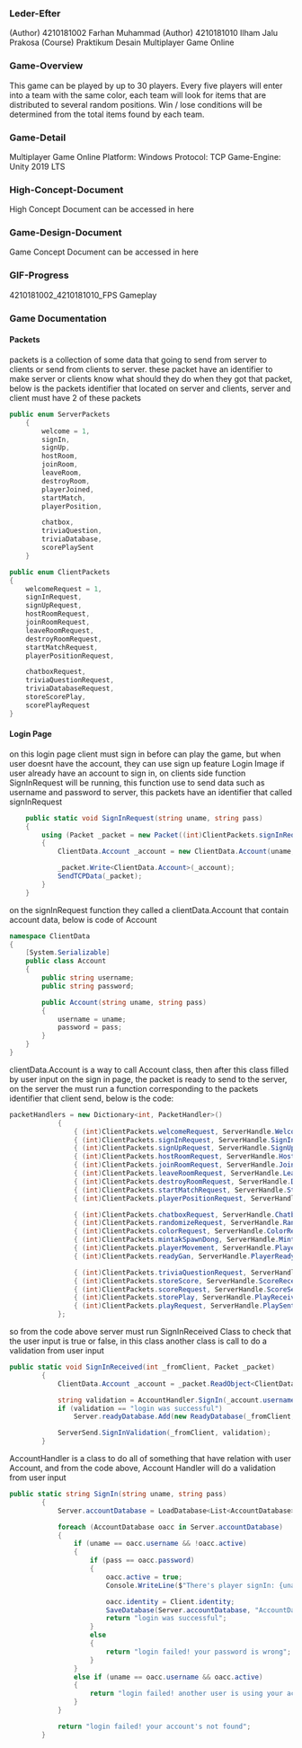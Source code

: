 ### Leder-Efter
(Author) 4210181002 Farhan Muhammad
(Author) 4210181010 Ilham Jalu Prakosa
(Course) Praktikum Desain Multiplayer Game Online

### Game-Overview
This game can be played by up to 30 players. Every five players will enter into a team with the same color, each team will look for items that are distributed to several random positions. Win / lose conditions will be determined from the total items found by each team.

### Game-Detail
Multiplayer Game Online
Platform: Windows
Protocol: TCP
Game-Engine: Unity 2019 LTS

### High-Concept-Document
High Concept Document can be accessed in here

### Game-Design-Document
Game Concept Document can be accessed in here

### GIF-Progress
4210181002_4210181010_FPS Gameplay

### Game Documentation

#### Packets
packets is a collection of some data that going to send from server to clients or send from clients to server. these packet have an identifier to make server or clients know what should they do when they got that packet, below is the packets identifier that located on server and clients, server and client must have 2 of these packets
```C#
public enum ServerPackets
    {
        welcome = 1,
        signIn,
        signUp,
        hostRoom,
        joinRoom,
        leaveRoom,
        destroyRoom,
        playerJoined,
        startMatch,
        playerPosition,

        chatbox,
        triviaQuestion,
        triviaDatabase,
        scorePlaySent
    }
```
```C#
public enum ClientPackets
{
    welcomeRequest = 1,
    signInRequest,
    signUpRequest,
    hostRoomRequest,
    joinRoomRequest,
    leaveRoomRequest,
    destroyRoomRequest,
    startMatchRequest,
    playerPositionRequest,

    chatboxRequest,
    triviaQuestionRequest,
    triviaDatabaseRequest,
    storeScorePlay,
    scorePlayRequest
}
```
#### Login Page
on this login page client must sign in before can play the game, but when user doesnt have the account, they can use sign up feature
Login Image
if user already have an account to sign in, on clients side function SignInRequest will be running, this function use to send data such as username and password to server, this packets have an identifier that called signInRequest
```C#
    public static void SignInRequest(string uname, string pass)
    {
        using (Packet _packet = new Packet((int)ClientPackets.signInRequest))
        {
            ClientData.Account _account = new ClientData.Account(uname, pass);

            _packet.Write<ClientData.Account>(_account);
            SendTCPData(_packet);
        }
    }
```
on the signInRequest function they called a clientData.Account that contain account data, below is code of Account
```C#
namespace ClientData
{
    [System.Serializable]
    public class Account
    {
        public string username;
        public string password;

        public Account(string uname, string pass)
        {
            username = uname;
            password = pass;
        }
    }
}
```
clientData.Account is a way to call Account class, then after this class filled by user input on the sign in page, the packet is ready to send to the server, on the server the must run a function corresponding to the packets identifier that client send, below is the code:
```C#
packetHandlers = new Dictionary<int, PacketHandler>()
            {
                { (int)ClientPackets.welcomeRequest, ServerHandle.WelcomeReceived },
                { (int)ClientPackets.signInRequest, ServerHandle.SignInReceived },
                { (int)ClientPackets.signUpRequest, ServerHandle.SignUpReceived },
                { (int)ClientPackets.hostRoomRequest, ServerHandle.HostRoomReceived },
                { (int)ClientPackets.joinRoomRequest, ServerHandle.JoinRoomReceived },
                { (int)ClientPackets.leaveRoomRequest, ServerHandle.LeaveRoomReceived },
                { (int)ClientPackets.destroyRoomRequest, ServerHandle.DestroyRoomReceived },
                { (int)ClientPackets.startMatchRequest, ServerHandle.StartMatchReceived },
                { (int)ClientPackets.playerPositionRequest, ServerHandle.PlayerPositionReceived },

                { (int)ClientPackets.chatboxRequest, ServerHandle.ChatboxReceived },
                { (int)ClientPackets.randomizeRequest, ServerHandle.RandomizeReceived },
                { (int)ClientPackets.colorRequest, ServerHandle.ColorReceived },
                { (int)ClientPackets.mintakSpawnDong, ServerHandle.MintakPlayer },
                { (int)ClientPackets.playerMovement, ServerHandle.PlayerMovement },
                { (int)ClientPackets.readyGan, ServerHandle.PlayerReady },

                { (int)ClientPackets.triviaQuestionRequest, ServerHandle.TriviaQuestionReceived },
                { (int)ClientPackets.storeScore, ServerHandle.ScoreReceived },
                { (int)ClientPackets.scoreRequest, ServerHandle.ScoreSent },
                { (int)ClientPackets.storePlay, ServerHandle.PlayReceived },
                { (int)ClientPackets.playRequest, ServerHandle.PlaySent }
            };
```

so from the code above server must run SignInReceived Class to check that the user input is true or false, in this class another class is call to do a validation from user input
```C#
public static void SignInReceived(int _fromClient, Packet _packet)
        {
            ClientData.Account _account = _packet.ReadObject<ClientData.Account>();

            string validation = AccountHandler.SignIn(_account.username, _account.password);
            if (validation == "login was successful")
                Server.readyDatabase.Add(new ReadyDatabase(_fromClient, false));

            ServerSend.SignInValidation(_fromClient, validation);
        }
```

AccountHandler is a class to do all of something that have relation with user Account, and from the code above, Account Handler will do a validation from user input
```c#
public static string SignIn(string uname, string pass)
        {
            Server.accountDatabase = LoadDatabase<List<AccountDatabase>>("AccountDatabase.xml");

            foreach (AccountDatabase oacc in Server.accountDatabase)
            {
                if (uname == oacc.username && !oacc.active)
                {
                    if (pass == oacc.password)
                    {
                        oacc.active = true;
                        Console.WriteLine($"There's player signIn: {uname}");

                        oacc.identity = Client.identity;
                        SaveDatabase(Server.accountDatabase, "AccountDatabase.xml");
                        return "login was successful";
                    }
                    else
                    {
                        return "login failed! your password is wrong";
                    }
                }
                else if (uname == oacc.username && oacc.active)
                {
                    return "login failed! another user is using your account";
                }
            }

            return "login failed! your account's not found";
        }
```
